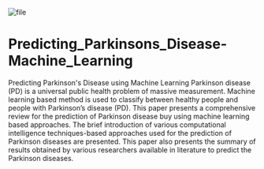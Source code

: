 ![file](https://github.com/madhukalamata/Predicting_Parkinsons_Disease-Machine_Learning/assets/123944012/a6258ccd-2986-4bb0-9879-f11fb7b0533f)
# Predicting_Parkinsons_Disease-Machine_Learning
Predicting Parkinson's Disease using Machine Learning
Parkinson disease (PD) is a universal public health problem of massive measurement. Machine learning based method is used to classify between healthy people and people with Parkinson’s disease (PD). This paper presents a comprehensive review for the prediction of Parkinson disease buy using machine learning based approaches. The brief introduction of various computational intelligence techniques-based approaches used for the prediction of Parkinson diseases are presented. This paper also presents the summary of results obtained by various researchers available in literature to predict the Parkinson diseases.
